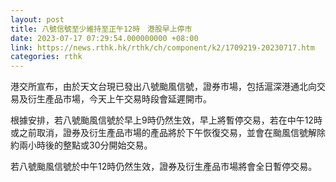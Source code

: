 ```yaml
---
layout: post
title: 八號信號至少維持至正午12時　港股早上停市
date: 2023-07-17 07:29:54.000000000 +08:00
link: https://news.rthk.hk/rthk/ch/component/k2/1709219-20230717.htm
categories: rthk
---
```


港交所宣布，由於天文台現已發出八號颱風信號，證券市場，包括滬深港通北向交易及衍生產品市場，今天上午交易時段會延遲開市。

根據安排，若八號颱風信號於早上9時仍然生效，早上將暫停交易，若在中午12時或之前取消，證券及衍生產品市場的產品將於下午恢復交易，並會在颱風信號解除約兩小時後的整點或30分開始交易。

若八號颱風信號於中午12時仍然生效，證券及衍生產品市場將會全日暫停交易。
